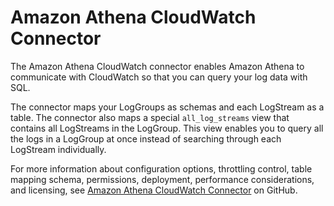 # Amazon Athena CloudWatch Connector<a name="athena-prebuilt-data-connectors-cwlogs"></a>

The Amazon Athena CloudWatch connector enables Amazon Athena to communicate with CloudWatch so that you can query your log data with SQL\.

The connector maps your LogGroups as schemas and each LogStream as a table\. The connector also maps a special `all_log_streams` view that contains all LogStreams in the LogGroup\. This view enables you to query all the logs in a LogGroup at once instead of searching through each LogStream individually\.

For more information about configuration options, throttling control, table mapping schema, permissions, deployment, performance considerations, and licensing, see [Amazon Athena CloudWatch Connector](https://github.com/awslabs/aws-athena-query-federation/tree/master/athena-cloudwatch) on GitHub\.